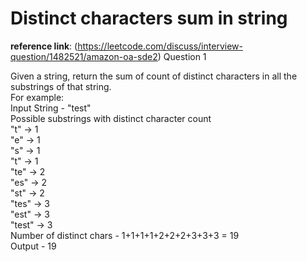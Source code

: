 # Distinct characters sum in string
**reference link**: (https://leetcode.com/discuss/interview-question/1482521/amazon-oa-sde2) Question 1

Given a string, return the sum of count of distinct characters in all the substrings of that string.  
For example:  
Input String - "test"  
Possible substrings with distinct character count  
"t" -> 1  
"e" -> 1  
"s" -> 1  
"t" -> 1  
"te" -> 2  
"es" -> 2  
"st" -> 2  
"tes" -> 3  
"est" -> 3  
"test" -> 3  
Number of distinct chars - 1+1+1+1+2+2+2+3+3+3 = 19  
Output - 19  

